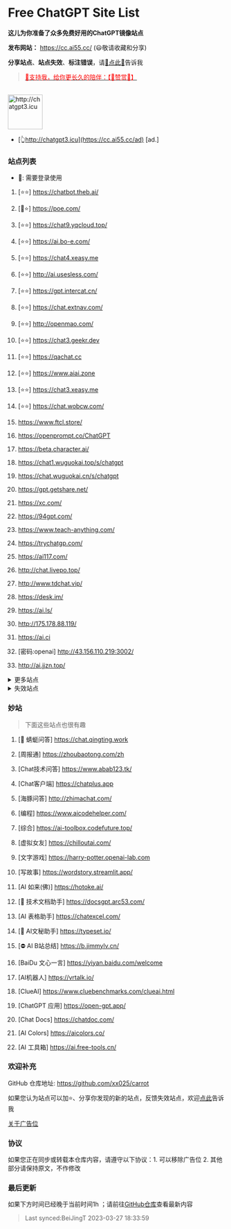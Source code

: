 # Free ChatGPT Site List

**这儿为你准备了众多免费好用的ChatGPT镜像站点**

**发布网站：** https://cc.ai55.cc/   (😃敬请收藏和分享)

**分享站点**、**站点失效**、**标注错误**，请[🌺点此🌺](https://github.com/xx025/carrot/issues)告诉我

> <a href="https://me.ai55.cc/pages/zs" target="_blank"><font color="red">🔗支持我，给你更长久的陪伴：【🧡赞赏🧡】</font></a>

<br/>
<a href="https://cc.ai55.cc/ad" target="_blank"><img src="https://st.ai55.cc/chatgpt3-icu.png" alt="http://chatgpt3.icu" style="height: 80px !important;width: auto !important;" ></a>

- [👆http://chatgpt3.icu](https://cc.ai55.cc/ad) [ad.]


### 站点列表

- 🔑: 需要登录使用

[//]: # (下面是正常的站点)


1. [⭐⭐] https://chatbot.theb.ai/

2. [🔑⭐] https://poe.com/

3. [⭐⭐] https://chat9.yqcloud.top/

4. [⭐⭐] https://ai.bo-e.com/

5. [⭐⭐] https://chat4.xeasy.me

6. [⭐⭐] http://ai.usesless.com/

7. [⭐⭐] https://gpt.intercat.cn/

8. [⭐⭐] https://chat.extnav.com/

9. [⭐⭐] http://openmao.com/

10. [⭐⭐] https://chat3.geekr.dev

11. [⭐⭐] https://qachat.cc

12. [⭐⭐] https://www.aiai.zone

13. [⭐⭐] https://chat3.xeasy.me

14. [⭐⭐] https://chat.wobcw.com/

15.  https://www.ftcl.store/

16.  https://openprompt.co/ChatGPT

17.  https://beta.character.ai/

18.  https://chat1.wuguokai.top/s/chatgpt

19.  https://chat.wuguokai.cn/s/chatgpt

20.  https://gpt.getshare.net/

21.  https://xc.com/

22.  https://94gpt.com/

23.  https://www.teach-anything.com/

24.  https://trychatgp.com/

25.  https://ai117.com/

26.  http://chat.livepo.top/

27.  http://www.tdchat.vip/ 

28.  https://desk.im/

29.  https://ai.ls/

30.  http://175.178.88.119/

31.  https://ai.ci

32. [密码:openai] http://43.156.110.219:3002/ 

33.  http://ai.jjzn.top/




<details>
  <summary>更多站点</summary>

- 🔑:需要进行**登录**或需要**密码**
    <br/>
- ⛔:有限地使用**次数**或**字数**，需提供key或进行充值进行服务升级
     <br/>

[//]: # ( &#40;下面是更多的站点&#41;)



1. [🔑] https://builtbyjesse.com/lab
    <br/>

2. [🔑] https://chat.service235.tk/
    <br/>

3. [🔑] https://codenews.cc/chatgpt
    <br/>

4. [🔑] https://www.ohmygpt.com/
    <br/>

5. [🔑] https://www.typingmind.com/
    <br/>

6. [🔑] https://www.bz1y.cn/
    <br/>

7. [🔑] https://chat.alpaca-bi.com/
    <br/>

8. [🔑] https://chat.paoying.net/
    <br/>

9. [🔑] https://chat.eaten.fun/
    <br/>

10. [🔑] https://chat.wxredcover.cn/
    <br/>

11. [⛔] http://newb.site/chatgpt
    <br/>

12. [⛔] https://chat.forchange.cn/
    <br/>

13. [⛔] http://gitopenchina.gitee.io/gpt
    <br/>

14. [⛔] http://gitopenchina.gitee.io/freechatgpt
    <br/>

15. [⛔] https://freechatgpt.chat/
    <br/>

16. [⛔] https://chat.51buygpt.com/
    <br/>

17. [⛔] https://tryai.top/freechat
    <br/>

18. [⛔] https://chatmindai.com/
    <br/>

19. [⛔] https://ai.okmiku.com/chat/
    <br/>

20. [⛔] https://chatforai.com/
    <br/>

21. [⛔] https://chatcat.pages.dev/
    <br/>

22. [⛔] https://ai.yiios.com/
    <br/>

23. [⛔] https://www.chat2ai.cn/
    <br/>

24. [⛔] https://chat.zecoba.cn/
    <br/>

25. [⛔] https://aigcfun.com/
    <br/>



</details>

[//]: # (下面是失效的站点)

<details>
  <summary>失效站点</summary>


1.  https://openai.onenov.cn/
    <br/>

2.  https://chater.lanyun1103.top
    <br/>

3.  https://chat.yougan.cc/
    <br/>

4.  http://chatai.fyi/
    <br/>

5.  http://chat.apigpt.cn/
    <br/>

6.  https://vip.jjzn.top/
    <br/>

7.  https://chatmate.network/
    <br/>

8.  https://freegpt.one/
    <br/>

9.  https://freechatgpt.lol/
    <br/>

10.  https://fastgpt.app/
    <br/>

11.  https://chat.jingran.vip/
    <br/>

12.  http://itecheasy.com.cn/
    <br/>

13.  https://chatgpt.ddiu.io/
    <br/>

14.  https://chat.aigc-model.com/
    <br/>

15.  https://chatgpt.poshist.cn/
    <br/>

16.  https://www.chatsverse.xyz/
    <br/>

17.  https://ai.v2less.com/
    <br/>

18.  https://chatgpt.h7ml.cn/
    <br/>

19.  https://chat.tgbot.co/
    <br/>

20.  https://chat.ninvfeng.xyz/
    <br/>

21.  https://talk.xiu.ee/
    <br/>

22.  https://chat.sheepig.top/
    <br/>

23.  https://chatgpt.ddiu.me/
    <br/>

24.  https://chatgpt.lcc8.com/
    <br/>

25.  https://chat.uue.me/
    <br/>

26.  http://gpt.mxnf.store/
    <br/>

27.  https://chat.moyunav.com/
    <br/>

28.  https://www.askopenai.cn/
    <br/>

29.  https://gpt.h7ml.cn/
    <br/>

30.  https://askgptai.com/
    <br/>

31.  https://www.aitoolgpt.com/
    <br/>

32.  https://chatapi.qload.cn/
    <br/>

33.  https://chat-gpt.nikong.cn/
    <br/>

34.  https://chatgpt-flutter.h7ml.cn/
    <br/>

35.  https://www.cveoy.com/
    <br/>

36.  https://chat.h7ml.cn/
    <br/>

37.  https://freegpt.cc
    <br/>


</details>

### 妙站

> 下面这些站点也很有趣


1. [🔑 蜻蜓问答] https://chat.qingting.work

2. [周报通] https://zhoubaotong.com/zh

3. [Chat技术问答] https://www.abab123.tk/

4. [Chat客户端] https://chatplus.app

5. [海豚问答] http://zhimachat.com/

6. [编程] https://www.aicodehelper.com/

7. [综合] https://ai-toolbox.codefuture.top/

8. [虚拟女友] https://chilloutai.com/

9. [文字游戏] https://harry-potter.openai-lab.com

10. [写故事] https://wordstory.streamlit.app/

11. [AI 如来(佛)] https://hotoke.ai/

12. [🔑 技术文档助手] https://docsgpt.arc53.com/

13. [AI 表格助手] https://chatexcel.com/

14. [🔑 AI文秘助手] https://typeset.io/

15. [⛔ AI B站总结] https://b.jimmylv.cn/

16. [BaiDu 文心一言] https://yiyan.baidu.com/welcome

17. [AI机器人] https://vrtalk.io/

18. [ClueAI] https://www.cluebenchmarks.com/clueai.html

19. [ChatGPT 应用] https://open-gpt.app/

20. [Chat Docs] https://chatdoc.com/

21. [AI Colors] https://aicolors.co/

22. [AI 工具箱] https://ai.free-tools.cn/



### 欢迎补充

GitHub 仓库地址: https://github.com/xx025/carrot

如果您认为站点可以加⭐、分享你发现的新的站点，反馈失效站点，欢迎[点此](https://github.com/xx025/carrot/issues)告诉我


[关于广告位](https://github.com/xx025/carrot/wiki)

### 协议

如果您正在同步或转载本仓库内容，请遵守以下协议：1. 可以移除广告位 2. 其他部分请保持原文，不作修改

### 最后更新

如果下方时间已经晚于当前时间1h ；请前往[GitHub仓库](https://github.com/xx025/carrot)查看最新内容

>Last synced:BeiJingT 2023-03-27 18:33:59
